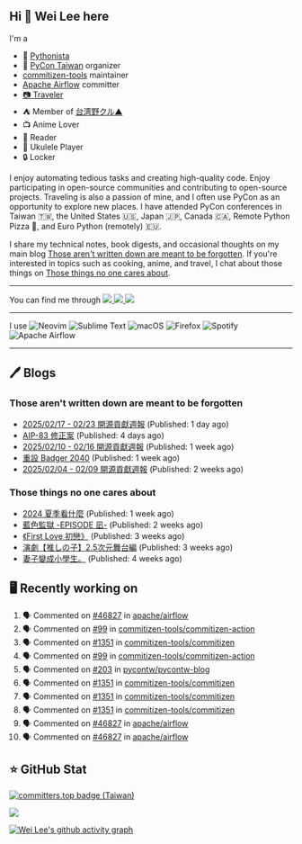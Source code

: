 ## Hi 👋 Wei Lee here

I'm a

* 🐍 [Pythonista](https://pycon-note.wei-lee.me/)
* 🐍 [PyCon Taiwan](https://tw.pycon.org/) organizer
* [commitizen-tools](https://github.com/commitizen-tools) maintainer
* [Apache Airflow](https://github.com/apache/airflow/) committer
* [📷 Traveler](https://travlog.wei-lee.me/)
* ⛺ Member of [台湾野クル▲](https://twitter.com/Taiwannokuru)
* 📺 Anime Lover
* 📖 Reader
* 🎵 Ukulele Player
* 🔒 Locker

I enjoy automating tedious tasks and creating high-quality code. Enjoy participating in open-source communities and contributing to open-source projects. Traveling is also a passion of mine, and I often use PyCon as an opportunity to explore new places. I have attended PyCon conferences in Taiwan 🇹🇼, the United States 🇺🇸, Japan 🇯🇵, Canada 🇨🇦, Remote Python Pizza 🍕, and Euro Python (remotely) 🇪🇺.

I share my technical notes, book digests, and occasional thoughts on my main blog [Those aren't written down are meant to be forgotten](https://blog.wei-lee.me/). If you're interested in topics such as cooking, anime, and travel, I chat about those things on [Those things no one cares about](https://travlog.wei-lee.me/).


---

<p align="left">
You can find me through
  <a href="https://in.linkedin.com/in/clleew" target="blank">
    <img src="https://img.shields.io/badge/LinkedIn-0077B5?style=for-the-badge&logo=linkedin&logoColor=white" />
  </a>
  <a href="https://twitter.com/clleew" target="blank">
    <img src="https://img.shields.io/badge/Twitter-1DA1F2?style=for-the-badge&logo=twitter&logoColor=white" />
  </a>
  <a href="https://github.com/Lee-W/" target="blank">
    <img src="https://img.shields.io/badge/GitHub-100000?style=for-the-badge&logo=github&logoColor=white" />
  </a>
</p>

---

I use ![Neovim](https://img.shields.io/badge/NeoVim-%2357A143.svg?&style=for-the-badge&logo=neovim&logoColor=white) ![Sublime Text](https://img.shields.io/badge/sublime_text-%23575757.svg?style=for-the-badge&logo=sublime-text&logoColor=important) ![macOS](https://img.shields.io/badge/mac%20os-000000?style=for-the-badge&logo=macos&logoColor=F0F0F0) ![Firefox](https://img.shields.io/badge/Firefox-FF7139?style=for-the-badge&logo=Firefox-Browser&logoColor=white) ![Spotify](https://img.shields.io/badge/Spotify-1ED760?style=for-the-badge&logo=spotify&logoColor=white) ![Apache Airflow](https://img.shields.io/badge/Apache%20Airflow-017CEE?style=for-the-badge&logo=Apache%20Airflow&logoColor=white)

---


## 🖊️ Blogs

### Those aren't written down are meant to be forgotten

* [2025/02/17 - 02/23 開源貢獻週報](https://blog.wei-lee.me/posts/tech/2025/02/2025-02-17-02-23-open-source-report) (Published: 1 day ago)
* [AIP-83 修正案](https://blog.wei-lee.me/posts/tech/2025/02/aip-83-amendment) (Published: 4 days ago)
* [2025/02/10 - 02/16 開源貢獻週報](https://blog.wei-lee.me/posts/tech/2025/02/2025-02-10-02-16-open-source-report) (Published: 1 week ago)
* [重設 Badger 2040](https://blog.wei-lee.me/posts/tech/2025/02/how-to-reset-bader-2024) (Published: 1 week ago)
* [2025/02/04 - 02/09 開源貢獻週報](https://blog.wei-lee.me/posts/tech/2025/02/2025-02-04-02-09-open-source-report) (Published: 2 weeks ago)

### Those things no one cares about
 
 * [2024 夏季看什麼](https://travlog.wei-lee.me/posts/review/2025/02/what-i-watched-in-2024-summer) (Published: 1 week ago)
 * [藍色監獄 -EPISODE 凪-](https://travlog.wei-lee.me/posts/review/2025/02/blue-lock-episode-nagi) (Published: 2 weeks ago)
 * [《First Love 初戀》](https://travlog.wei-lee.me/posts/review/2025/02/first-love) (Published: 3 weeks ago)
 * [演劇【推しの子】2.5次元舞台編](https://travlog.wei-lee.me/posts/travel/2025/01/oshinoko-2-5-stage) (Published: 3 weeks ago)
 * [妻子變成小學生。](https://travlog.wei-lee.me/posts/review/2025/01/If-My-Wife-Becomes-an-Elementary-School-Student) (Published: 4 weeks ago)

## 🖥️ Recently working on

1. 🗣 Commented on [#46827](https://github.com/apache/airflow/pull/46827#issuecomment-2677243567) in [apache/airflow](https://github.com/apache/airflow)
2. 🗣 Commented on [#99](https://github.com/commitizen-tools/commitizen-action/pull/99#issuecomment-2676913100) in [commitizen-tools/commitizen-action](https://github.com/commitizen-tools/commitizen-action)
3. 🗣 Commented on [#1351](https://github.com/commitizen-tools/commitizen/pull/1351#issuecomment-2676911437) in [commitizen-tools/commitizen](https://github.com/commitizen-tools/commitizen)
4. 🗣 Commented on [#99](https://github.com/commitizen-tools/commitizen-action/pull/99#issuecomment-2676526248) in [commitizen-tools/commitizen-action](https://github.com/commitizen-tools/commitizen-action)
5. 🗣 Commented on [#203](https://github.com/pycontw/pycontw-blog/pull/203#issuecomment-2676524366) in [pycontw/pycontw-blog](https://github.com/pycontw/pycontw-blog)
6. 🗣 Commented on [#1351](https://github.com/commitizen-tools/commitizen/pull/1351#issuecomment-2676516990) in [commitizen-tools/commitizen](https://github.com/commitizen-tools/commitizen)
7. 🗣 Commented on [#1351](https://github.com/commitizen-tools/commitizen/pull/1351#issuecomment-2676516131) in [commitizen-tools/commitizen](https://github.com/commitizen-tools/commitizen)
8. 🗣 Commented on [#1351](https://github.com/commitizen-tools/commitizen/pull/1351#issuecomment-2674341184) in [commitizen-tools/commitizen](https://github.com/commitizen-tools/commitizen)
9. 🗣 Commented on [#46827](https://github.com/apache/airflow/pull/46827#issuecomment-2674210997) in [apache/airflow](https://github.com/apache/airflow)
10. 🗣 Commented on [#46827](https://github.com/apache/airflow/pull/46827#issuecomment-2674096070) in [apache/airflow](https://github.com/apache/airflow)


## ⭐ GitHub Stat

[![committers.top badge (Taiwan)](https://user-badge.committers.top/taiwan_public/Lee-W.svg)](https://user-badge.committers.top/taiwan_public/Lee-W)

[![](https://github-readme-stats.vercel.app/api?username=Lee-W&show_icons=true&hide_title=true&cache_seconds=86400)](https://github.com/anuraghazra/github-readme-stats)

[![Wei Lee's github activity graph](https://github-readme-activity-graph.vercel.app/graph?username=Lee-W&theme=dracula)](https://github.com/ashutosh00710/github-readme-activity-graph)

